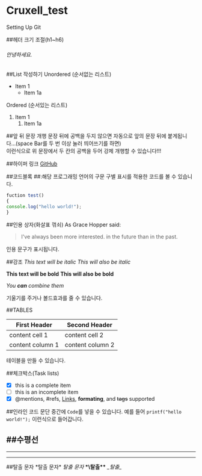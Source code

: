 # Cruxell_test
Setting Up Git

##헤더 크기 조절(h1~h6)
###### 안녕하세요.

##List 작성하기
Unordered (순서없는 리스트)
* Item 1
  * Item 1a

Ordered (순서있는 리스트)
1. Item 1
   1. Item 1a

##앞 뒤 문장 개행
문장 뒤에 공백을 두지 않으면 자동으로 앞의 문장 뒤에 붙게됩니다...(space Bar를 두 번 이상 눌러 띄어쓰기를 하면)  
이런식으로 위 문장에서 두 칸의 공백을 두어 강제 개행할 수 있습니다!!!

##하이퍼 링크
[GitHub](https://github.com "깃허브")

##코드블록
##:해당 프로그래밍 언어의 구문 구별 표시를 적용한 코드를 볼 수 있습니다.
```javascript
fuction test()
{
console.log("hello world!");
}
```

##인용 상자(화살표 꺾쇠)
As Grace Hopper said:

>I've always been more interested.
>in the future than in the past.

인용 문구가 표시됩니다.

##강조
*This text will be italic*
_This will also be italic_

**This text will be bold**
__This will also be bold__

*You **can** combine them*

기울기를 주거나 볼드효과를 줄 수 있습니다.

##TABLES

First Header | Second Header
------------ | -------------
content cell 1 | content cell 2
content column 1 | content column 2

테이블을 만들 수 있습니다.

##체크박스(Task lists)
- [x] this is a complete item
- [ ] this is an incomplete item
- [x] @mentions, #refs, [Links](), **formating**, and <del>tags</del> supported

##인라인 코드
문단 중간에 `Code`를 넣을 수 있습니다.
예를 들어 
`printf("hello world!");`
이런식으로 들어갑니다.

##수평선
---
***
___

##탈출 문자
\*탈출 문자\*
*탈출 문자*
__\*\탈출\*\*__
_\_탈출\__

      
